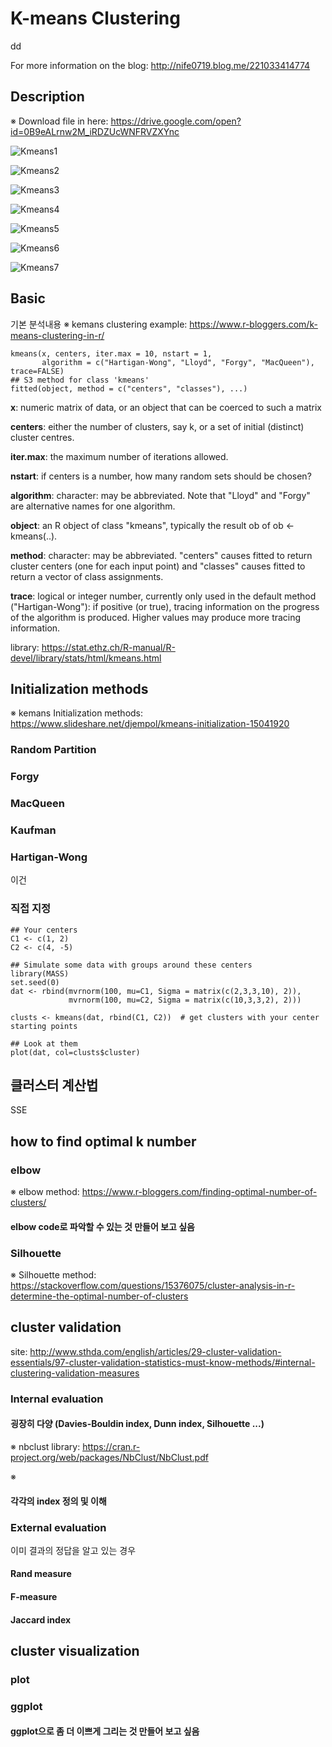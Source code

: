 # K-means Clustering
dd

For more information on the blog: http://nife0719.blog.me/221033414774 

## Description
※ Download file in here: https://drive.google.com/open?id=0B9eALrnw2M_iRDZUcWNFRVZXYnc

![Kmeans1]

[Kmeans1]: Kmeans_1.png

![Kmeans2]

[Kmeans2]: Kmeans_2.png


![Kmeans3]

[Kmeans3]: Kmeans_3.png


![Kmeans4]

[Kmeans4]: Kmeans_4.png


![Kmeans5]

[Kmeans5]: Kmeans_5.png


![Kmeans6]

[Kmeans6]: Kmeans_6.png


![Kmeans7]

[Kmeans7]: Kmeans_7.png


## Basic
기본 분석내용
※ kemans clustering example: https://www.r-bloggers.com/k-means-clustering-in-r/

```{r setup, include=FALSE}
kmeans(x, centers, iter.max = 10, nstart = 1,
       algorithm = c("Hartigan-Wong", "Lloyd", "Forgy", "MacQueen"), trace=FALSE)
## S3 method for class 'kmeans'
fitted(object, method = c("centers", "classes"), ...)
```
**x**: numeric matrix of data, or an object that can be coerced to such a matrix 

**centers**: either the number of clusters, say k, or a set of initial (distinct) cluster centres. 

**iter.max**: the maximum number of iterations allowed.

**nstart**: if centers is a number, how many random sets should be chosen?

**algorithm**: character: may be abbreviated. Note that "Lloyd" and "Forgy" are alternative names for one algorithm.

**object**: an R object of class "kmeans", typically the result ob of ob <- kmeans(..).

**method**: character: may be abbreviated. "centers" causes fitted to return cluster centers (one for each input point) and "classes" causes fitted to return a vector of class assignments.

**trace**: logical or integer number, currently only used in the default method ("Hartigan-Wong"): if positive (or true), tracing information on the progress of the algorithm is produced. Higher values may produce more tracing information.


library: https://stat.ethz.ch/R-manual/R-devel/library/stats/html/kmeans.html


## Initialization methods
※ kemans Initialization methods: https://www.slideshare.net/djempol/kmeans-initialization-15041920

### Random Partition

### Forgy

### MacQueen

### Kaufman

### Hartigan-Wong
이건 

### 직접 지정
```
## Your centers
C1 <- c(1, 2)
C2 <- c(4, -5)

## Simulate some data with groups around these centers
library(MASS)
set.seed(0)
dat <- rbind(mvrnorm(100, mu=C1, Sigma = matrix(c(2,3,3,10), 2)),
             mvrnorm(100, mu=C2, Sigma = matrix(c(10,3,3,2), 2)))

clusts <- kmeans(dat, rbind(C1, C2))  # get clusters with your center starting points

## Look at them
plot(dat, col=clusts$cluster)
```

## 클러스터 계산법

SSE


## how to find optimal k number
### elbow
※ elbow method: https://www.r-bloggers.com/finding-optimal-number-of-clusters/

#### elbow code로 파악할 수 있는 것 만들어 보고 싶음

### Silhouette
※ Silhouette method: https://stackoverflow.com/questions/15376075/cluster-analysis-in-r-determine-the-optimal-number-of-clusters


## cluster validation
site: http://www.sthda.com/english/articles/29-cluster-validation-essentials/97-cluster-validation-statistics-must-know-methods/#internal-clustering-validation-measures

### Internal evaluation 

#### 굉장히 다양 (Davies-Bouldin index, Dunn index, Silhouette ...)
※ nbclust library: https://cran.r-project.org/web/packages/NbClust/NbClust.pdf

※

#### 각각의 index 정의 및 이해

### External evaluation
이미 결과의 정답을 알고 있는 경우

#### Rand measure

#### F-measure

#### Jaccard index

## cluster visualization
### plot
### ggplot
#### ggplot으로 좀 더 이쁘게 그리는 것 만들어 보고 싶음


